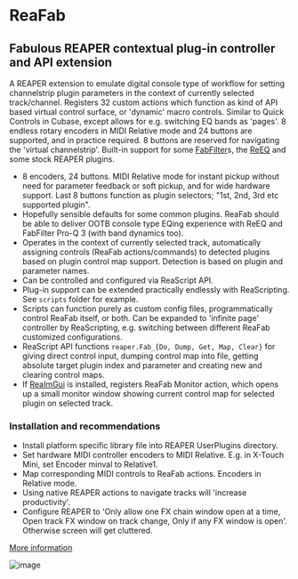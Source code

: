 # ReaFab

## Fabulous REAPER contextual plug-in controller and API extension

A REAPER extension to emulate digital console type of workflow for setting channelstrip plugin parameters in the context of currently selected track/channel. Registers 32 custom actions which function as kind of API based virtual control surface, or 'dynamic' macro controls. Similar to Quick Controls in Cubase, except allows for e.g. switching EQ bands as 'pages'. 8 endless rotary encoders in MIDI Relative mode and 24 buttons are supported, and in practice required. 8 buttons are reserved for navigating the 'virtual channelstrip'. Built-in support for some [FabFilter](https://www.fabfilter.com)s, the [ReEQ](https://forum.cockos.com/showthread.php?t=213501) and some stock REAPER plugins.

- 8 encoders, 24 buttons. MIDI Relative mode for instant pickup without need for parameter feedback or soft pickup, and for wide hardware support. Last 8 buttons function as plugin selectors; "1st, 2nd, 3rd etc supported plugin".
- Hopefully sensible defaults for some common plugins. ReaFab should be able to deliver OOTB console type EQing experience with ReEQ and FabFilter Pro-Q 3 (with band dynamics too).
- Operates in the context of currently selected track, automatically assigning controls (ReaFab actions/commands) to detected plugins based on plugin control map support. Detection is based on plugin and parameter names.
- Can be controlled and configured via ReaScript API.
- Plug-in support can be extended practically endlessly with ReaScripting. See `scripts` folder for example.
- Scripts can function purely as custom config files, programmatically control ReaFab itself, or both. Can be expanded to 'infinite page' controller by ReaScripting, e.g. switching between different ReaFab customized configurations.
- ReaScript API functions `reaper.Fab_{Do, Dump, Get, Map, Clear}` for giving direct control input, dumping control map into file, getting absolute target plugin index and parameter and creating new and clearing control maps.
- If [ReaImGui](https://github.com/cfillion/reaimgui) is installed, registers ReaFab Monitor action, which opens up a small monitor window showing current control map for selected plugin on selected track.

### Installation and recommendations

- Install platform specific library file into REAPER UserPlugins directory.
- Set hardware MIDI controller encoders to MIDI Relative. E.g. in X-Touch Mini, set Encoder minval to Relative1.
- Map corresponding MIDI controls to ReaFab actions. Encoders in Relative mode.
- Using native REAPER actions to navigate tracks will 'increase productivity'.
- Configure REAPER to 'Only allow one FX chain window open at a time, Open track FX window on track change, Only if any FX window is open'. Otherwise screen will get cluttered.

[More information](https://forum.cockos.com/showthread.php?t=261330)

![image](https://i.imgur.com/bAVdj05.gif)
